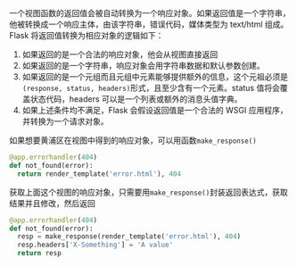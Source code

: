 一个视图函数的返回值会被自动转换为一个响应对象。如果返回值是一个字符串，他被转换成一个响应主体，由该字符串，错误代码，媒体类型为 text/html 组成。
Flask 将返回值转换为相应对象的逻辑如下：

1. 如果返回的是一个合法的响应对象，他会从视图直接返回
2. 如果返回的是一个字符串，响应对象会用字符串数据和默认参数创建。
3. 如果返回的是一个元组而且元组中元素能够提供额外的信息，这个元祖必须是`(response, status, headers)`形式，且至少含有一个元素。status 值将会覆盖状态代码，headers 可以是一个列表或额外的消息头值字典。
4. 如果上述条件均不满足，Flask 会假设返回值是一个合法的 WSGI 应用程序，并转换为一个请求对象。

如果想要黄浦区在视图中得到的响应对象，可以用函数`make_response()`
```python
@app.errorhandler(404)
def not_found(error):
  return render_template('error.html'), 404
```
获取上面这个视图的响应对象，只需要用`make_response()`封装返回表达式，获取结果并且修改，然后返回
```python
@app.errorhandler(404)
def not_found(error):
  resp = make_response(render_template('error.html'), 404)
  resp.headers['X-Something'] = 'A value'
  return resp
```